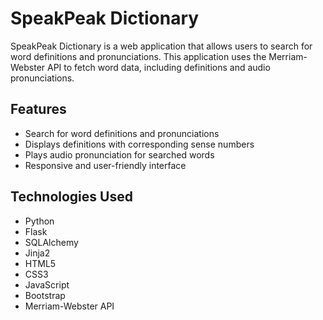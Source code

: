 # SpeakPeak Dictionary

SpeakPeak Dictionary is a web application that allows users to search for word definitions and pronunciations. This application uses the Merriam-Webster API to fetch word data, including definitions and audio pronunciations.

## Features

- Search for word definitions and pronunciations
- Displays definitions with corresponding sense numbers
- Plays audio pronunciation for searched words
- Responsive and user-friendly interface

## Technologies Used

- Python
- Flask
- SQLAlchemy
- Jinja2
- HTML5
- CSS3
- JavaScript
- Bootstrap
- Merriam-Webster API



